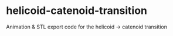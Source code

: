# helicoid-catenoid-transition
Animation &amp; STL export code for the helicoid -> catenoid transition
